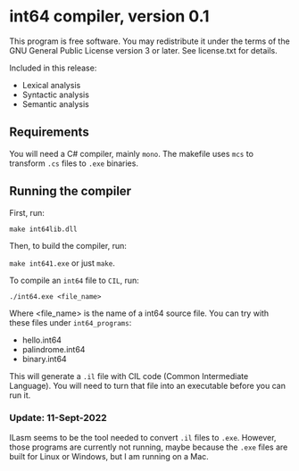 # int64 compiler, version 0.1

This program is free software. You may redistribute it under the terms of
the GNU General Public License version 3 or later. See license.txt for
details.

Included in this release:

- Lexical analysis
- Syntactic analysis
- Semantic analysis

## Requirements

You will need a C# compiler, mainly `mono`. The makefile uses `mcs` to transform `.cs`
files to `.exe` binaries.

## Running the compiler

First, run:

`make int64lib.dll`

Then, to build the compiler, run:

`make int641.exe` or just `make`.

To compile an `int64` file to `CIL`, run:

`./int64.exe <file_name>`

Where <file_name> is the name of a int64 source file. You can try with
these files under `int64_programs`:

- hello.int64
- palindrome.int64
- binary.int64

This will generate a `.il` file with CIL code (Common Intermediate Language).
You will need to turn that file into an executable before you can run it.

### Update: 11-Sept-2022

ILasm seems to be the tool needed to convert `.il` files to `.exe`.
However, those programs are currently
not running, maybe because the `.exe` files are built for Linux or Windows, but I
am running on a Mac.
